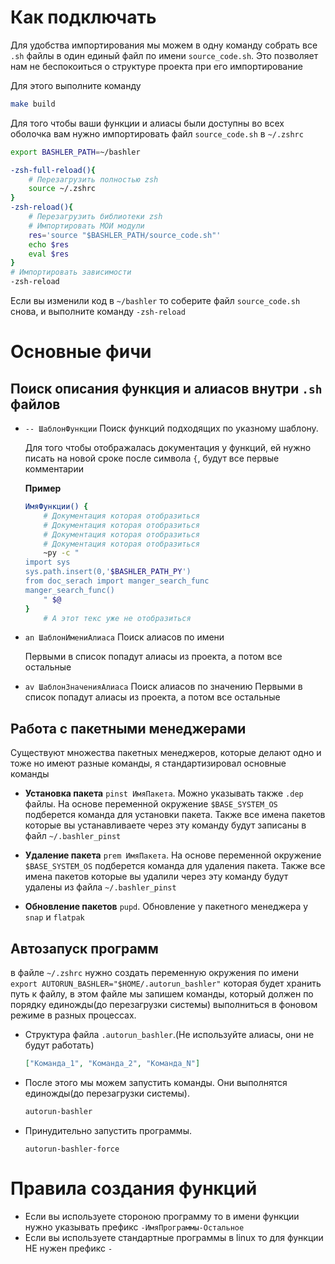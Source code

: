 # Как подключать

Для удобства импортирования мы можем в одну команду собрать
все `.sh` файлы в один единый файл по имени `source_code.sh`.
Это позволяет нам не беспокоиться о структуре проекта при его импортирование

Для этого выполните команду

```bash
make build
```

Для того чтобы ваши функции и алиасы были доступны во всех оболочка вам нужно импортировать файл `source_code.sh` в `~/.zshrc`

```bash
export BASHLER_PATH=~/bashler

-zsh-full-reload(){
    # Перезагрузить полностью zsh
    source ~/.zshrc
}
-zsh-reload(){
    # Перезагрузить библиотеки zsh
    # Импортировать МОИ модули
    res='source "$BASHLER_PATH/source_code.sh"'
    echo $res
    eval $res
}
# Импортировать зависимости
-zsh-reload
```

Если вы изменили код в `~/bashler` то соберите файл `source_code.sh` снова, и выполните команду `-zsh-reload`

# Основные фичи

## Поиск описания функция и алиасов внутри `.sh` файлов

- `-- ШаблонФункции` Поиск функций подходящих по указному шаблону.

  Для того чтобы отображалась документация у функций, ей нужно писать на новой сроке после символа `{`, будут все первые комментарии

  **Пример**

  ```bash
  ИмяФункции() {
      # Документация которая отобразиться
      # Документация которая отобразиться
      # Документация которая отобразиться
      # Документация которая отобразиться
      ~py -c "
  import sys
  sys.path.insert(0,'$BASHLER_PATH_PY')
  from doc_serach import manger_search_func
  manger_search_func()
      " $@
  }
      # А этот текс уже не отобразиться
  ```

- `an ШаблонИмениАлиаса` Поиск алиасов по имени

  Первыми в список попадут алиасы из проекта, а потом все остальные

- `av ШаблонЗначенияАлиаса` Поиск алиасов по значению
  Первыми в список попадут алиасы из проекта, а потом все остальные

## Работа с пакетными менеджерами

Существуют множества пакетных менеджеров, которые делают одно и тоже но имеют разные команды, я стандартизировал основные команды

- **Установка пакета** `pinst ИмяПакета`. Можно указывать также `.dep` файлы. На основе переменной окружение `$BASE_SYSTEM_OS` подберется команда для установки пакета. Также все имена пакетов которые вы устанавливаете через эту команду будут записаны в файл `~/.bashler_pinst`

- **Удаление пакета** `prem ИмяПакета`. На основе переменной окружение `$BASE_SYSTEM_OS` подберется команда для удаления пакета. Также все имена пакетов которые вы удалили через эту команду будут удалены из файла `~/.bashler_pinst`

- **Обновление пакетов** `pupd`. Обновление у пакетного менеджера у `snap` и `flatpak`

## Автозапуск программ

в файле `~/.zshrc` нужно создать переменную окружения по имени `export AUTORUN_BASHLER="$HOME/.autorun_bashler"` которая будет хранить путь к файлу, в этом файле мы запишем команды, который должен по порядку единожды(до перезагрузки системы) выполниться в фоновом режиме в разных процессах.

- Структура файла `.autorun_bashler`.(Не используйте алиасы, они не будут работать)

  ```json
  ["Команда_1", "Команда_2", "Команда_N"]
  ```

- После этого мы можем запустить команды. Они выполнятся единожды(до перезагрузки системы).

  ```bash
  autorun-bashler
  ```

- Принудительно запустить программы.

  ```
  autorun-bashler-force
  ```

# Правила создания функций

- Если вы используете стороною программу то в имени функции нужно указывать префикс `-ИмяПрограммы-Остальное`
- Если вы используете стандартные программы в linux то для функции НЕ нужен префикс `-`
